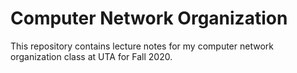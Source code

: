 # Computer Network Organization
This  repository contains lecture notes for my computer network organization class at UTA for Fall 2020.
